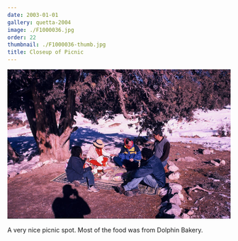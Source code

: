 ```yaml
---
date: 2003-01-01
gallery: quetta-2004
image: ./F1000036.jpg
order: 22
thumbnail: ./F1000036-thumb.jpg
title: Closeup of Picnic
---
```


![Closeup of Picnic](./F1000036.jpg)

A very nice picnic spot. Most of the food was from Dolphin Bakery.